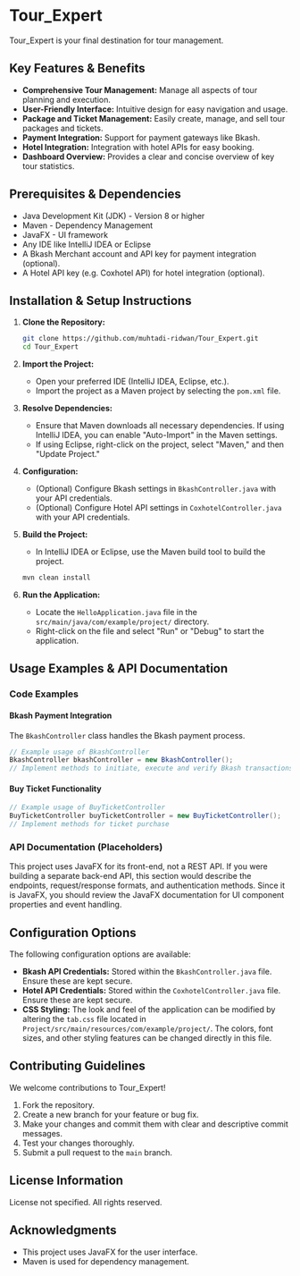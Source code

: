 # Tour_Expert

Tour_Expert is your final destination for tour management.

## Key Features & Benefits

*   **Comprehensive Tour Management:** Manage all aspects of tour planning and execution.
*   **User-Friendly Interface:** Intuitive design for easy navigation and usage.
*   **Package and Ticket Management:** Easily create, manage, and sell tour packages and tickets.
*   **Payment Integration:** Support for payment gateways like Bkash.
*   **Hotel Integration:** Integration with hotel APIs for easy booking.
*   **Dashboard Overview:** Provides a clear and concise overview of key tour statistics.

## Prerequisites & Dependencies

*   Java Development Kit (JDK) - Version 8 or higher
*   Maven - Dependency Management
*   JavaFX - UI framework
*   Any IDE like IntelliJ IDEA or Eclipse
*   A Bkash Merchant account and API key for payment integration (optional).
*   A Hotel API key (e.g. Coxhotel API) for hotel integration (optional).

## Installation & Setup Instructions

1.  **Clone the Repository:**
    ```bash
    git clone https://github.com/muhtadi-ridwan/Tour_Expert.git
    cd Tour_Expert
    ```

2.  **Import the Project:**
    *   Open your preferred IDE (IntelliJ IDEA, Eclipse, etc.).
    *   Import the project as a Maven project by selecting the `pom.xml` file.

3.  **Resolve Dependencies:**
    *   Ensure that Maven downloads all necessary dependencies. If using IntelliJ IDEA, you can enable "Auto-Import" in the Maven settings.
    *   If using Eclipse, right-click on the project, select "Maven," and then "Update Project."

4.  **Configuration:**
    *   (Optional) Configure Bkash settings in `BkashController.java` with your API credentials.
    *   (Optional) Configure Hotel API settings in `CoxhotelController.java` with your API credentials.

5.  **Build the Project:**
    *   In IntelliJ IDEA or Eclipse, use the Maven build tool to build the project.
    ```bash
    mvn clean install
    ```

6.  **Run the Application:**
    *   Locate the `HelloApplication.java` file in the `src/main/java/com/example/project/` directory.
    *   Right-click on the file and select "Run" or "Debug" to start the application.

## Usage Examples & API Documentation

### Code Examples

#### Bkash Payment Integration
The `BkashController` class handles the Bkash payment process.

```java
// Example usage of BkashController
BkashController bkashController = new BkashController();
// Implement methods to initiate, execute and verify Bkash transactions
```

#### Buy Ticket Functionality

```java
// Example usage of BuyTicketController
BuyTicketController buyTicketController = new BuyTicketController();
// Implement methods for ticket purchase
```

### API Documentation (Placeholders)

This project uses JavaFX for its front-end, not a REST API.  If you were building a separate back-end API, this section would describe the endpoints, request/response formats, and authentication methods.  Since it is JavaFX, you should review the JavaFX documentation for UI component properties and event handling.

## Configuration Options

The following configuration options are available:

*   **Bkash API Credentials:** Stored within the `BkashController.java` file. Ensure these are kept secure.
*   **Hotel API Credentials:** Stored within the `CoxhotelController.java` file. Ensure these are kept secure.
*   **CSS Styling:** The look and feel of the application can be modified by altering the `tab.css` file located in `Project/src/main/resources/com/example/project/`.  The colors, font sizes, and other styling features can be changed directly in this file.

## Contributing Guidelines

We welcome contributions to Tour_Expert!

1.  Fork the repository.
2.  Create a new branch for your feature or bug fix.
3.  Make your changes and commit them with clear and descriptive commit messages.
4.  Test your changes thoroughly.
5.  Submit a pull request to the `main` branch.

## License Information

License not specified. All rights reserved.

## Acknowledgments

*   This project uses JavaFX for the user interface.
*   Maven is used for dependency management.
